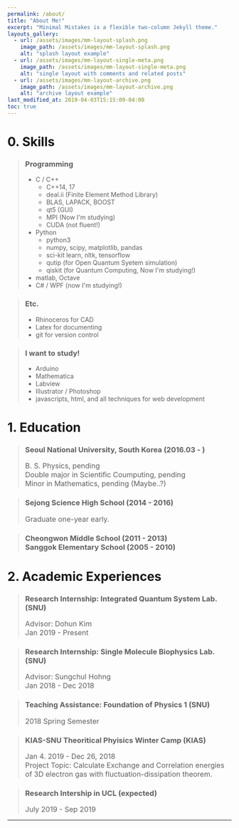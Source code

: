 ```yaml
---
permalink: /about/
title: "About Me!"
excerpt: "Minimal Mistakes is a flexible two-column Jekyll theme."
layouts_gallery:
  - url: /assets/images/mm-layout-splash.png
    image_path: /assets/images/mm-layout-splash.png
    alt: "splash layout example"
  - url: /assets/images/mm-layout-single-meta.png
    image_path: /assets/images/mm-layout-single-meta.png
    alt: "single layout with comments and related posts"
  - url: /assets/images/mm-layout-archive.png
    image_path: /assets/images/mm-layout-archive.png
    alt: "archive layout example"
last_modified_at: 2019-04-03T15:15:09-04:00
toc: true
---
```


# 0. Skills
> ### Programming
> * C / C++
>    * C++14, 17
>    * deal.ii (Finite Element Method Library)
>    * BLAS, LAPACK, BOOST
>    * qt5 (GUI)
>    * MPI (Now I'm studying)
>    * CUDA (not fluent!)
>  * Python
>    * python3
>    * numpy, scipy, matplotlib, pandas
>    * sci-kit learn, nltk, tensorflow
>    * qutip (for Open Quantum Syetem simulation)
>    * qiskit (for Quantum Computing, Now I'm studying!)
>  * matlab, Octave
>  * C# / WPF (now I'm studying!)

> ### Etc.
>   * Rhinoceros for CAD
>   * Latex for documenting
>   * git for version control

> ### I want to study!
>   * Arduino
>   * Mathematica 
>   * Labview
>   * Illustrator / Photoshop
>   * javascripts, html, and all techniques for web development

# 1. Education
> ### Seoul National University, South Korea (2016.03 - )
> <font size="3"> B. S. Physics, pending <br />Double major in Scientific Coumputing, pending <br /> Minor in Mathematics, pending  (Maybe..?) </font> 

> ### Sejong Science High School  (2014 - 2016)
> <font size="3"> Graduate one-year early.  </font> 

> ### Cheongwon Middle School (2011 - 2013) <br /> Sanggok Elementary School (2005 - 2010)

# 2. Academic Experiences
> ### Research Internship: Integrated Quantum System Lab. (SNU)
> <font size="3"> Advisor: Dohun Kim <br />Jan 2019 - Present</font>

> ### Research Internship: Single Molecule Biophysics Lab. (SNU)
> <font size="3"> Advisor: Sungchul Hohng <br />Jan 2018 - Dec 2018</font> 

> ### Teaching Assistance: Foundation of Physics 1 (SNU)
> <font size="3"> 2018 Spring Semester</font> 

> ### KIAS-SNU Theoritical Phyisics Winter Camp (KIAS)
> <font size="3"> Jan 4. 2019 - Dec 26, 2018 <br />Project Topic: Calculate Exchange and Correlation energies of 3D electron gas with fluctuation-dissipation theorem.</font> 

> ### Research Intership in UCL (expected)
> <font size="3"> July 2019 - Sep 2019 </font> 



---